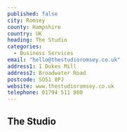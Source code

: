 ```yaml
---
published: false
city: Romsey
county: Hampshire
country: UK
heading: The Studio
categories: 
  - Business Services
email: "hello@thestudioromsey.co.uk"
address1: 1 Dukes Mill
address2: Broadwater Road
postcode: SO51 8PJ
website: www.thestudioromsey.co.uk
telephone: 01794 511 800
---
```


## The Studio


